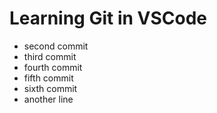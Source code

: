 # Learning Git in VSCode

- second commit
- third commit
- fourth commit
- fifth commit
- sixth commit
- another line
